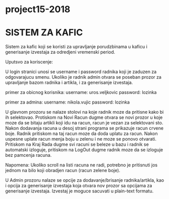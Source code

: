 # project15-2018

# SISTEM ZA KAFIC

Sistem za kafic koji se koristi za upravljanje porudzbinama u kaficu i generisanje izvestaja za odredjeni vremenski period.


Uputsvo za koriscenje:

U login stranici unosi se username i password radnika koji je zaduzen za odgovarajucu smenu. Ukoliko je radnik admin otvara se poseban prozor za upravljanje bazom radnika i artikla, i za generisanje izvestaja.

primer za obicnog korisnika:
username: uros.veljkovic
password: lozinka

primer za admina:
username: nikola.vujic
password: lozinka

U glavnom prozoru se nalaze stolovi na koje radnik moze da pritisne kako bi ih selektovao. Protiskom na Novi Racun dugme otvara se novi prozor u koje moze da se bitaju artikli koji idu na racun, racun je vezan za selektovani sto. Nakon dodavanja racuna u desoj strani programa se prikazuje racun crvene boje. Radnik pritiskom na taj racun moze da doda uplatu za racun. Nakon uspesne uplate racun menja boju u zelenu i ne moze se ponovo otvarati. Pritiskom na Kraj Rada dugme svi racuni se beleze u bazu i radnik se automatski izloguje, pritiskom na LogOut dugme radnik moze da se izloguje bez pamcenja racuna.

Napomena: Ukoliko scroll na listi racuna ne radi, potrebno je pritisnuti jos jednom na bilo koji obradjen racun (racun zelene boje).

U Admin prozoru nalaze se opcije za dodavanje/brisanje radnika/artikla, kao i opcija za generisanje izvestaja koja otvara nov prozor sa opcijama za generisanje izvestaja. Izvestaj je moguce sacuvati u plain-text formatu.
